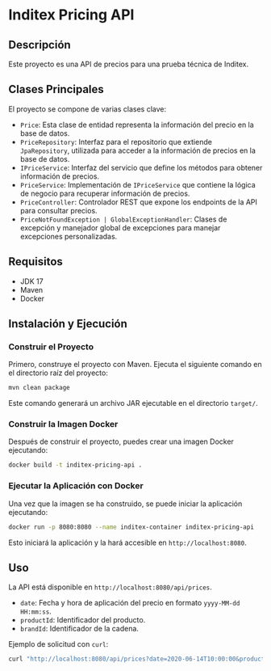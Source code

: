 # Inditex Pricing API

## Descripción

Este proyecto es una API de precios para una prueba técnica de Inditex.

## Clases Principales

El proyecto se compone de varias clases clave:

- `Price`: Esta clase de entidad representa la información del precio en la base de datos.
- `PriceRepository`: Interfaz para el repositorio que extiende `JpaRepository`, utilizada para acceder a la información de precios en la base de datos.
- `IPriceService`: Interfaz del servicio que define los métodos para obtener información de precios.
- `PriceService`: Implementación de `IPriceService` que contiene la lógica de negocio para recuperar información de precios.
- `PriceController`: Controlador REST que expone los endpoints de la API para consultar precios.
- `PriceNotFoundException | GlobalExceptionHandler`: Clases de excepción y manejador global de excepciones para manejar excepciones personalizadas.
## Requisitos

- JDK 17
- Maven
- Docker

## Instalación y Ejecución

### Construir el Proyecto

Primero, construye el proyecto con Maven. Ejecuta el siguiente comando en el directorio raíz del proyecto:

```bash
mvn clean package
```



Este comando generará un archivo JAR ejecutable en el directorio `target/`.
### Construir la Imagen Docker

Después de construir el proyecto, puedes crear una imagen Docker ejecutando:

```bash
docker build -t inditex-pricing-api .
```


### Ejecutar la Aplicación con Docker

Una vez que la imagen se ha construido, se puede iniciar la aplicación ejecutando:

```bash
docker run -p 8080:8080 --name inditex-container inditex-pricing-api
```



Esto iniciará la aplicación y la hará accesible en `http://localhost:8080`.
## Uso

La API está disponible en `http://localhost:8080/api/prices`.
- `date`: Fecha y hora de aplicación del precio en formato `yyyy-MM-dd HH:mm:ss`.
- `productId`: Identificador del producto.
- `brandId`: Identificador de la cadena.

Ejemplo de solicitud con `curl`:

```bash
curl "http://localhost:8080/api/prices?date=2020-06-14T10:00:00&productId=35455&brandId=1"
```


